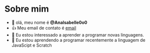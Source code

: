 # Sobre mim
-  👋 olá, meu nome é **@AnaIsabelle0o0**
- 👍 Meu email de contato é [email](floriano.dias@escola.pr.gov.br)
- 👀 Eu estou interessado a aprender a programar novas linguagens.
- 🌱 Eu estou aprendendo a programar recentemente a linguagem de JavaScipt e Scratch
